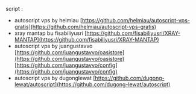 script :
- autoscript vps by helmiau [https://github.com/helmiau/autoscript-vps-gratis](https://github.com/helmiau/autoscript-vps-gratis)
- xray mantap bu fisabiliyusri [https://github.com/fisabiliyusri/XRAY-MANTAP](https://github.com/fisabiliyusri/XRAY-MANTAP)
- autoscript vps by juangustavvo [https://github.com/juangustavvo/oasistore](https://github.com/juangustavvo/oasistore) [https://github.com/juangustavvo/config](https://github.com/juangustavvo/config)
- autoscript vps by dugonglewat [https://github.com/dugong-lewat/autoscript](https://github.com/dugong-lewat/autoscript)


